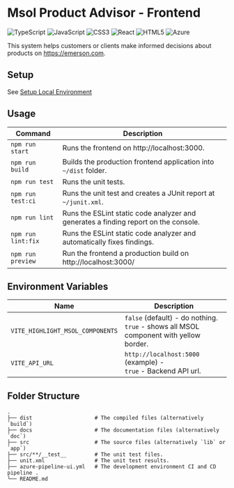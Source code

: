 # Msol Product Advisor - Frontend

![TypeScript](https://img.shields.io/badge/typescript-%23007ACC.svg?logo=typescript&logoColor=white&style=for-the-badge)
![JavaScript](https://img.shields.io/badge/javascript-%23323330.svg?logo=javascript&logoColor=%23F7DF1E&style=for-the-badge)
![CSS3](https://img.shields.io/badge/css3-%231572B6.svg?logo=css3&logoColor=white&style=for-the-badge)
![React](https://img.shields.io/badge/react-%2320232a.svg?style=for-the-badge&logo=react&logoColor=%2361DAFB)
![HTML5](https://img.shields.io/badge/html5-%23E34F26.svg?logo=html5&logoColor=white&style=for-the-badge)
![Azure](https://img.shields.io/badge/azure-%230072C6.svg?style=for-the-badge&logo=microsoftazure&logoColor=white)

This system helps customers or clients make informed decisions about products on https://emerson.com.

## Setup
See [Setup Local Environment](docs\setup-local-environment.md) 

## Usage  

| Command            | Description                                                  |
| ------------------ | ------------------------------------------------------------ |
| `npm run start`    | Runs the frontend on http://localhost:3000.                  |
| `npm run build`    | Builds the production frontend application into `~/dist` folder. |
| `npm run test`     | Runs the unit tests.                                         |
| `npm run test:ci`  | Runs the unit test and creates a JUnit report at `~/junit.xml`. |
| `npm run lint`     | Runs the ESLint static code analyzer and generates a finding report on the console. |
| `npm run lint:fix` | Runs the ESLint static code analyzer and automatically fixes findings. |
| `npm run preview`  | Run the frontend a production build on http://localhost:3000/ |

## Environment Variables

| Name                             | Description                                                                                 |
|----------------------------------|---------------------------------------------------------------------------------------------|
| `VITE_HIGHLIGHT_MSOL_COMPONENTS` | `false` (default) - do nothing. <br />`true` - shows all MSOL component with yellow border. |
| `VITE_API_URL` | `http://localhost:5000` (example) -  <br />`true` - Backend API url. |

## Folder Structure

```text
.
├── dist                    # The compiled files (alternatively `build`)
├── docs                    # The documentation files (alternatively `doc`)
├── src                     # The source files (alternatively `lib` or `app`)
├── src/**/__test__         # The unit test files.
├── unit.xml                # The unit test results.
├── azure-pipeline-ui.yml   # The development environment CI and CD pipeline .
└── README.md
```